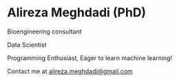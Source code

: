 <meta name="description" content="Personal Github account">
<meta name="keywords" content="Python, Machine Learning, Deep Learning, Alireza Meghdadi">
<link rel="author" href="https://www.linkedin.com/in/alirezameghdadi/"/>

<h1>Alireza Meghdadi (PhD)</h1>

Bioengineering consultant

Data Scientist

Programming Enthusiast, Eager to learn machine learning!

Contact me at alireza.meghdadi@gmail.com

<!---
aliizzzzz/aliizzzzz is a ✨ special ✨ repository because its `README.md` (this file) appears on your GitHub profile.
You can click the Preview link to take a look at your changes.
--->
